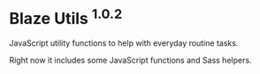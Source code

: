 # Blaze Utils <sup>1.0.2</sup>

JavaScript utility functions to help with everyday routine tasks.

Right now it includes some JavaScript functions and Sass helpers.
